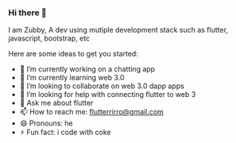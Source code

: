 ### Hi there 👋


I am Zubby, A dev using mutiple development stack such as flutter, javascript, bootstrap, etc

Here are some ideas to get you started:

- 🔭 I’m currently working on a chatting app
- 🌱 I’m currently learning web 3.0
- 👯 I’m looking to collaborate on web 3.0 dapp apps
- 🤔 I’m looking for help with connecting flutter to web 3
- 💬 Ask me about flutter
- 📫 How to reach me: flutterrirro@gmail.com
- 😄 Pronouns: he
- ⚡ Fun fact: i code with coke

